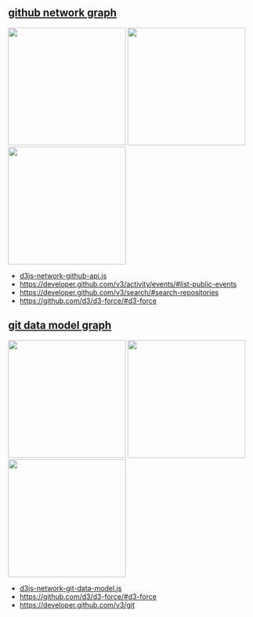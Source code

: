 ## [github network graph](https://hacker-bastl.github.io/d3js-test/?d3js-network-github-api.js)

<kbd><img src="https://hacker-bastl.github.io/d3js-test/examples/d3js-test-github-api.firefox.png?v.0.0.4" width="240" /></kbd> <kbd><img src="https://hacker-bastl.github.io/d3js-test/examples/d3js-test-github-api.safari.png?v.0.0.4" width="240" /></kbd> <kbd><img src="https://hacker-bastl.github.io/d3js-test/examples/d3js-test-github-api.chrome.png?v.0.0.4" width="240" /></kbd>

* [d3js-network-github-api.js](/d3js-network-github-api.js)
* https://developer.github.com/v3/activity/events/#list-public-events
* https://developer.github.com/v3/search/#search-repositories
* https://github.com/d3/d3-force/#d3-force


## [git data model graph](https://hacker-bastl.github.io/d3js-test/?d3js-network-git-data-model.js)

<kbd><img src="https://hacker-bastl.github.io/d3js-test/examples/d3js-test-git-datamodel.firefox.png?v.0.0.4" width="240" /></kbd> <kbd><img src="https://hacker-bastl.github.io/d3js-test/examples/d3js-test-git-datamodel.safari.png?v.0.0.4" width="240" /></kbd> <kbd><img src="https://hacker-bastl.github.io/d3js-test/examples/d3js-test-git-datamodel.chrome.png?v.0.0.4" width="240" /></kbd>

* [d3js-network-git-data-model.js](/d3js-network-git-data-model.js)
* https://github.com/d3/d3-force/#d3-force
* https://developer.github.com/v3/git
